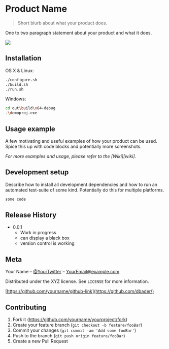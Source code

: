 # Product Name
> Short blurb about what your product does.

One to two paragraph statement about your product and what it does.

![](header.png)

## Installation

OS X & Linux:

```sh
./configure.sh
./build.sh
./run.sh
```

Windows:

```sh
cd out\build\x64-debug
.\demoproj.exe
```

## Usage example

A few motivating and useful examples of how your product can be used. Spice this up with code blocks and potentially more screenshots.

_For more examples and usage, please refer to the [Wiki][wiki]._

## Development setup

Describe how to install all development dependencies and how to run an automated test-suite of some kind. Potentially do this for multiple platforms.

```sh
some code
```

## Release History

* 0.0.1
    * Work in progress
    * can display a black box
    * version control is working

## Meta

Your Name – [@YourTwitter](https://twitter.com/dbader_org) – YourEmail@example.com

Distributed under the XYZ license. See ``LICENSE`` for more information.

[https://github.com/yourname/github-link](https://github.com/dbader/)

## Contributing

1. Fork it (<https://github.com/yourname/yourproject/fork>)
2. Create your feature branch (`git checkout -b feature/fooBar`)
3. Commit your changes (`git commit -am 'Add some fooBar'`)
4. Push to the branch (`git push origin feature/fooBar`)
5. Create a new Pull Request
